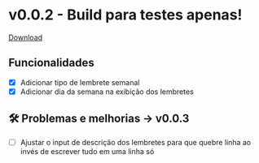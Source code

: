 # v0.0.2 - Build para testes apenas!

[Download](https://drive.google.com/file/d/1anps_bUyy8KpSSumYxP-ucmWeGRspaYM/view?usp=sharing)

## Funcionalidades

- [x] Adicionar tipo de lembrete semanal
- [x] Adicionar dia da semana na exibição dos lembretes

## 🛠️ Problemas e melhorias → v0.0.3

- [ ] Ajustar o input de descrição dos lembretes para que quebre linha ao invés de escrever tudo em uma linha só
